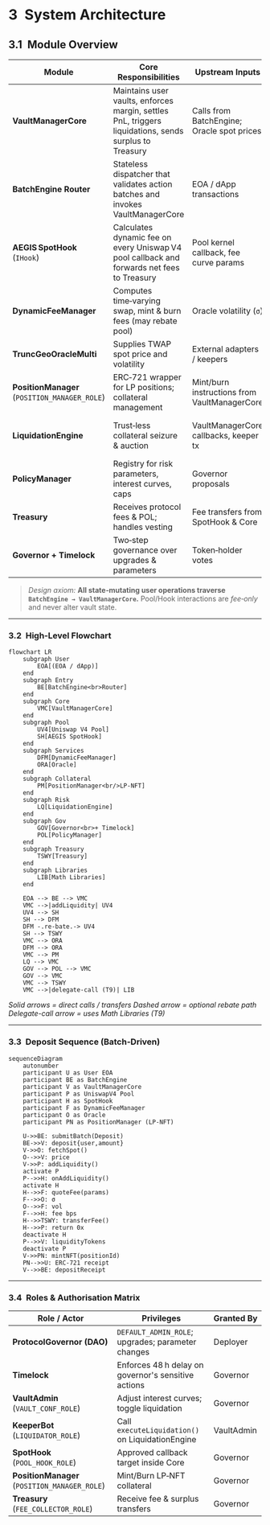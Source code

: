 # 3 System Architecture

## 3.1 Module Overview

| Module                       | Core Responsibilities                                                                                 | Upstream Inputs                              | Downstream Effects                                                                                  |
| ---------------------------- | ----------------------------------------------------------------------------------------------------- | -------------------------------------------- | --------------------------------------------------------------------------------------------------- |
| **VaultManagerCore**         | Maintains user vaults, enforces margin, settles PnL, triggers liquidations, sends surplus to Treasury | Calls from BatchEngine; Oracle spot prices   | Emits vault events, mints/ burns debt, interacts with PositionManager, Treasury & LiquidationEngine |
| **BatchEngine Router**       | Stateless dispatcher that validates action batches and invokes VaultManagerCore                       | EOA / dApp transactions                      | —                                                                                                   |
| **AEGIS SpotHook** (`IHook`) | Calculates dynamic fee on every Uniswap V4 pool callback and forwards net fees to Treasury            | Pool kernel callback, fee curve params       | Calls DynamicFeeManager; transfers fees to Treasury                                                 |
| **DynamicFeeManager**        | Computes time‑varying swap, mint & burn fees (may rebate pool)                                        | Oracle volatility (`σ`)                      | Returns fee to SpotHook; optional rebate transfer to pool                                           |
| **TruncGeoOracleMulti**      | Supplies TWAP spot price and volatility                                                               | External adapters / keepers                  | Read‑only by DynamicFeeManager & VaultManagerCore                                                   |
| **PositionManager** (`POSITION_MANAGER_ROLE`) | ERC‑721 wrapper for LP positions; collateral management                                               | Mint/burn instructions from VaultManagerCore | Issues or burns LP‑NFTs                                                                             |
| **LiquidationEngine**        | Trust‑less collateral seizure & auction                                                               | VaultManagerCore callbacks, keeper tx        | Transfers collateral; records penalties; sends funds to Treasury                                    |
| **PolicyManager**            | Registry for risk parameters, interest curves, caps                                                   | Governor proposals                           | Read‑only by Core & FeeManager                                                                      |
| **Treasury**                 | Receives protocol fees & POL; handles vesting                                                         | Fee transfers from SpotHook & Core           | Admin withdrawals                                                                                   |
| **Governor + Timelock**      | Two‑step governance over upgrades & parameters                                                        | Token‑holder votes                           | Updates PolicyManager & upgradeable contracts                                                       |

> *Design axiom:* **All state‑mutating user operations traverse `BatchEngine → VaultManagerCore`.**
> Pool/Hook interactions are *fee‑only* and never alter vault state.

---

### 3.2 High‑Level Flowchart

```mermaid
flowchart LR
    subgraph User
        EOA[(EOA / dApp)]
    end
    subgraph Entry
        BE[BatchEngine<br>Router]
    end
    subgraph Core
        VMC[VaultManagerCore]
    end
    subgraph Pool
        UV4[Uniswap V4 Pool]
        SH[AEGIS SpotHook]
    end
    subgraph Services
        DFM[DynamicFeeManager]
        ORA[Oracle]
    end
    subgraph Collateral
        PM[PositionManager<br/>LP-NFT]
    end
    subgraph Risk
        LQ[LiquidationEngine]
    end
    subgraph Gov
        GOV[Governor<br>+ Timelock]
        POL[PolicyManager]
    end
    subgraph Treasury
        TSWY[Treasury]
    end
    subgraph Libraries
        LIB[Math Libraries]
    end

    EOA --> BE --> VMC
    VMC -->|addLiquidity| UV4
    UV4 --> SH
    SH --> DFM
    DFM -.re‑bate.-> UV4
    SH --> TSWY
    VMC --> ORA
    DFM --> ORA
    VMC --> PM
    LQ --> VMC
    GOV --> POL --> VMC
    GOV --> VMC
    VMC --> TSWY
    VMC -->|delegate-call (T9)| LIB
```

*Solid arrows = direct calls / transfers*
*Dashed arrow = optional rebate path*
*Delegate-call arrow = uses Math Libraries (T9)*

---

### 3.3 Deposit Sequence (Batch‑Driven)

```mermaid
sequenceDiagram
    autonumber
    participant U as User EOA
    participant BE as BatchEngine
    participant V as VaultManagerCore
    participant P as UniswapV4 Pool
    participant H as SpotHook
    participant F as DynamicFeeManager
    participant O as Oracle
    participant PN as PositionManager (LP‑NFT)

    U->>BE: submitBatch(Deposit)
    BE->>V: deposit{user,amount}
    V->>O: fetchSpot()
    O-->>V: price
    V->>P: addLiquidity()
    activate P
    P-->>H: onAddLiquidity()
    activate H
    H-->>F: quoteFee(params)
    F-->>O: σ
    O-->>F: vol
    F-->>H: fee bps
    H-->>TSWY: transferFee()
    H-->>P: return 0x
    deactivate H
    P-->>V: liquidityTokens
    deactivate P
    V->>PN: mintNFT(positionId)
    PN-->>U: ERC‑721 receipt
    V-->>BE: depositReceipt
```

---

### 3.4 Roles & Authorisation Matrix

| Role / Actor                                  | Privileges                                          | Granted By |
| --------------------------------------------- | --------------------------------------------------- | ---------- |
| **ProtocolGovernor (DAO)**                    | `DEFAULT_ADMIN_ROLE`; upgrades; parameter changes   | Deployer   |
| **Timelock**                                  | Enforces 48 h delay on governor's sensitive actions | Governor   |
| **VaultAdmin** (`VAULT_CONF_ROLE`)            | Adjust interest curves; toggle liquidation          | Governor   |
| **KeeperBot** (`LIQUIDATOR_ROLE`)             | Call `executeLiquidation()` on LiquidationEngine    | VaultAdmin |
| **SpotHook** (`POOL_HOOK_ROLE`)               | Approved callback target inside Core                | Governor   |
| **PositionManager** (`POSITION_MANAGER_ROLE`) | Mint/Burn LP‑NFT collateral                         | Governor   |
| **Treasury** (`FEE_COLLECTOR_ROLE`)           | Receive fee & surplus transfers                     | Governor   |
